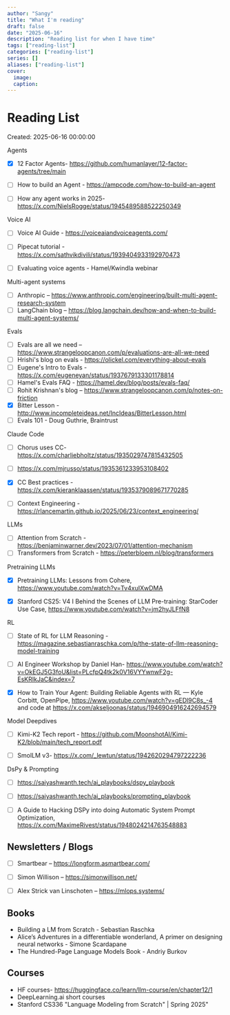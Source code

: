 ```yaml
---
author: "Sangy"
title: "What I'm reading"
draft: false
date: "2025-06-16"
description: "Reading list for when I have time"
tags: ["reading-list"]
categories: ["reading-list"]
series: []
aliases: ["reading-list"]
cover:
  image: 
  caption: 
---
```


# Reading List

Created: 2025-06-16 00:00:00

Agents
- [x] 12 Factor Agents- https://github.com/humanlayer/12-factor-agents/tree/main
- [ ] How to build an Agent - https://ampcode.com/how-to-build-an-agent 
- [ ] How any agent works in 2025- https://x.com/NielsRogge/status/1945489588522250349


Voice AI
- [ ] Voice AI Guide - https://voiceaiandvoiceagents.com/
- [ ] Pipecat tutorial - https://x.com/sathvikdivili/status/1939404933192970473
- [ ] Evaluating voice agents - Hamel/Kwindla webinar


Multi-agent systems
  - [ ] Anthropic – https://www.anthropic.com/engineering/built-multi-agent-research-system
  - [ ] LangChain blog – https://blog.langchain.dev/how-and-when-to-build-multi-agent-systems/

Evals
  - [ ] Evals are all we need – https://www.strangeloopcanon.com/p/evaluations-are-all-we-need
  - [ ] Hrishi's blog on evals -  https://olickel.com/everything-about-evals
  - [ ] Eugene's Intro to Evals - https://x.com/eugeneyan/status/1937679133301178814
  - [ ] Hamel's Evals FAQ - https://hamel.dev/blog/posts/evals-faq/
  - [ ] Rohit Krishnan's blog – https://www.strangeloopcanon.com/p/notes-on-friction
  - [x] Bitter Lesson - http://www.incompleteideas.net/IncIdeas/BitterLesson.html
  - [ ] Evals 101  - Doug Guthrie, Braintrust

Claude Code
  - [ ] Chorus uses CC- https://x.com/charliebholtz/status/1935029747815432505
  - [ ] https://x.com/mjrusso/status/1935361233953108402
  - [x] CC Best practices - https://x.com/kieranklaassen/status/1935379089671770285
- [ ] Context Engineering - https://rlancemartin.github.io/2025/06/23/context_engineering/


LLMs
 - [ ] Attention from Scratch - https://benjaminwarner.dev/2023/07/01/attention-mechanism
 - [ ] Transformers from Scratch - https://peterbloem.nl/blog/transformers

Pretraining LLMs
- [x] Pretraining LLMs: Lessons from Cohere, https://www.youtube.com/watch?v=Tv4xuIXwDMA
- [x] Stanford CS25: V4 I Behind the Scenes of LLM Pre-training: StarCoder Use Case, https://www.youtube.com/watch?v=jm2hyJLFfN8


 RL
 - [ ] State of RL for LLM Reasoning - https://magazine.sebastianraschka.com/p/the-state-of-llm-reasoning-model-training
 - [ ] AI Engineer Workshop by Daniel Han- https://www.youtube.com/watch?v=OkEGJ5G3foU&list=PLcfpQ4tk2k0V16VYYwnwF2g-EsKRIkJaC&index=7
- [x] How to Train Your Agent: Building Reliable Agents with RL — Kyle Corbitt, OpenPipe, https://www.youtube.com/watch?v=gEDl9C8s_-4 and code at https://x.com/akseljoonas/status/1946904916242694579


Model Deepdives
- [ ] Kimi-K2 Tech report - https://github.com/MoonshotAI/Kimi-K2/blob/main/tech_report.pdf
- [ ] SmolLM v3- https://x.com/_lewtun/status/1942620294797222236


DsPy & Prompting
- [ ] https://saiyashwanth.tech/ai_playbooks/dspy_playbook
- [ ] https://saiyashwanth.tech/ai_playbooks/prompting_playbook
- [ ] A Guide to Hacking DSPy into doing Automatic System Prompt Optimization, https://x.com/MaximeRivest/status/1948024214763548883


## Newsletters / Blogs

- [ ] Smartbear – https://longform.asmartbear.com/
- [ ] Simon Willison – https://simonwillison.net/
- [ ] Alex Strick van Linschoten – https://mlops.systems/



## Books
- Building a LM from Scratch - Sebastian Raschka
- Alice’s Adventures in a differentiable wonderland, A primer on designing neural networks - Simone Scardapane
- The Hundred-Page Language Models Book - Andriy Burkov


## Courses
- HF courses- https://huggingface.co/learn/llm-course/en/chapter12/1
- DeepLearning.ai short courses
- Stanford CS336 "Language Modeling from Scratch" | Spring 2025"